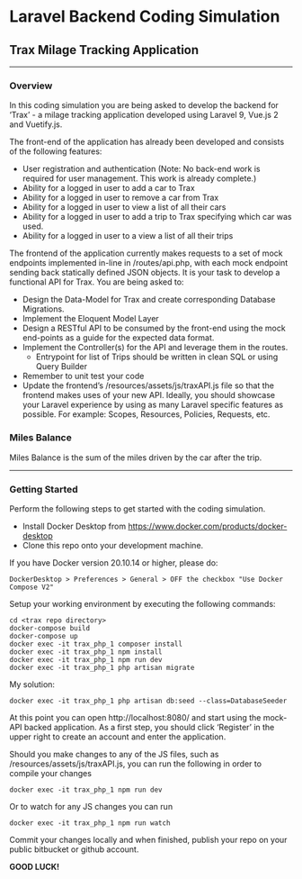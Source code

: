 # Laravel Backend Coding Simulation

## Trax Milage Tracking Application

---

### Overview

In this coding simulation you are being asked to develop the backend for ‘Trax’ - a milage tracking application
developed using Laravel 9, Vue.js 2 and Vuetify.js.

The front-end of the application has already been developed and consists of the following features:

- User registration and authentication (Note: No back-end work is required for user management. This work is already
  complete.)
- Ability for a logged in user to add a car to Trax
- Ability for a logged in user to remove a car from Trax
- Ability for a logged in user to view a list of all their cars
- Ability for a logged in user to add a trip to Trax specifying which car was used.
- Ability for a logged in user to a view a list of all their trips

The frontend of the application currently makes requests to a set of mock endpoints implemented in-line in
/routes/api.php, with each mock endpoint sending back statically defined JSON objects. It is your task to develop a
functional API for Trax.
You are being asked to:

- Design the Data-Model for Trax and create corresponding Database Migrations.
- Implement the Eloquent Model Layer
- Design a RESTful API to be consumed by the front-end using the mock end-points as a guide for the expected data
  format.
- Implement the Controller(s) for the API and leverage them in the routes.
    - Entrypoint for list of Trips should be written in clean SQL or using Query Builder
- Remember to unit test your code
- Update the frontend’s /resources/assets/js/traxAPI.js file so that the frontend makes uses of your new API. Ideally,
  you should showcase your Laravel experience by using as many Laravel specific features as possible. For example:
  Scopes, Resources, Policies, Requests, etc.

### Miles Balance

Miles Balance is the sum of the miles driven by the car after the trip.

---

### Getting Started

Perform the following steps to get started with the coding simulation.

- Install Docker Desktop from https://www.docker.com/products/docker-desktop
- Clone this repo onto your development machine.

If you have Docker version 20.10.14 or higher, please do:

```
DockerDesktop > Preferences > General > OFF the checkbox "Use Docker Compose V2"
```

Setup your working environment by executing the following commands:

```
cd <trax repo directory>
docker-compose build
docker-compose up
docker exec -it trax_php_1 composer install
docker exec -it trax_php_1 npm install
docker exec -it trax_php_1 npm run dev
docker exec -it trax_php_1 php artisan migrate
```

My solution:
```
docker exec -it trax_php_1 php artisan db:seed --class=DatabaseSeeder
```

At this point you can open http://localhost:8080/ and start using the mock-API backed application. As a first step, you
should click ‘Register’ in the upper right to create an account and enter the application.

Should you make changes to
any of the JS files, such as /resources/assets/js/traxAPI.js, you can run the following in order to compile your changes

```
docker exec -it trax_php_1 npm run dev
```

Or to watch for any JS changes you can run

```
docker exec -it trax_php_1 npm run watch
```

Commit your changes locally and when finished, publish your repo on your public bitbucket or github account.

**GOOD LUCK!**
